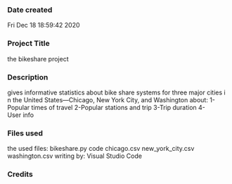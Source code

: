 ### Date created

Fri Dec 18 18:59:42 2020 

### Project Title

the bikeshare project
### Description

gives informative statistics about bike share systems for three major cities in the United States—Chicago, New York City, and Washington about:
1-Popular times of travel
2-Popular stations and trip
3-Trip duration
4-User info

### Files used

the used files:
bikeshare.py code
chicago.csv
new_york_city.csv
washington.csv
writing by: Visual Studio Code


### Credits


